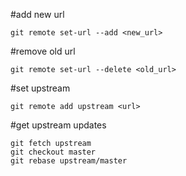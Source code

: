 
#add new url
```
git remote set-url --add <new_url>
```
#remove old url
```
git remote set-url --delete <old_url>
```
#set upstream
```
git remote add upstream <url>
```
#get upstream updates
```
git fetch upstream
git checkout master
git rebase upstream/master
```
